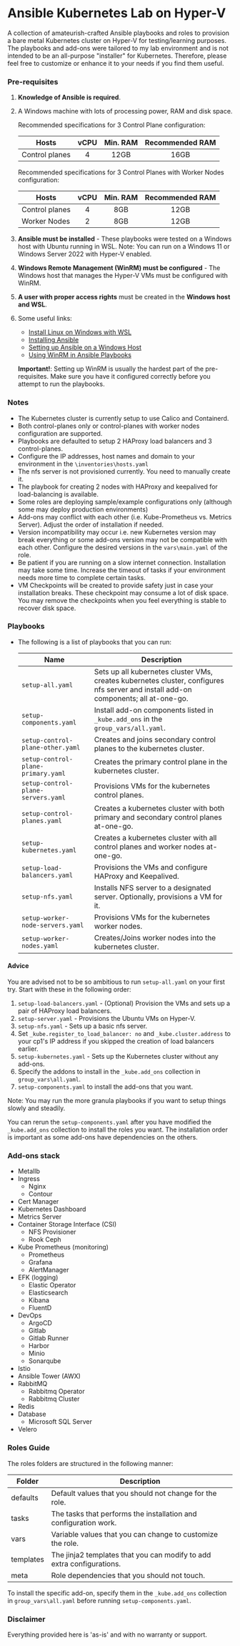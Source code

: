 # Ansible Kubernetes Lab on Hyper-V
A collection of amateurish-crafted Ansible playbooks and roles to provision a bare metal Kubernetes cluster on Hyper-V for testing/learning purposes. The playbooks and add-ons were tailored to my lab environment and is not intended to be an all-purpose "installer" for Kubernetes. Therefore, please feel free to customize or enhance it to your needs if you find them useful.

### Pre-requisites
1. **Knowledge of Ansible is required**.
2. A Windows machine with lots of processing power, RAM and disk space.

    Recommended specifications for 3 Control Plane configuration:

    | Hosts          | vCPU | Min. RAM  | Recommended RAM |
    | -------------- |:----:|  :----:   |     :----:      |
    | Control planes | 4    | 12GB      | 16GB            |

    Recommended specifications for 3 Control Planes with Worker Nodes configuration:

    | Hosts          | vCPU | Min. RAM  | Recommended RAM |
    | -------------- |:----:|  :----:   |     :----:      |
    | Control planes | 4    | 8GB       | 12GB            |
    | Worker Nodes   | 2    | 8GB       | 12GB            |

3. **Ansible must be installed** - These playbooks were tested on a Windows host with Ubuntu running in WSL.
   Note: You can run on a Windows 11 or Windows Server 2022 with Hyper-V enabled.
4. **Windows Remote Management (WinRM) must be configured** - The Windows host that manages the Hyper-V VMs must be configured with WinRM.
5. **A user with proper access rights** must be created in the **Windows host and WSL**.
6. Some useful links:
   - [Install Linux on Windows with WSL](https://learn.microsoft.com/en-us/windows/wsl/install)
   - [Installing Ansible](https://docs.ansible.com/ansible/latest/installation_guide/intro_installation.html)
   - [Setting up Ansible on a Windows Host](https://docs.ansible.com/ansible/latest/os_guide/windows_setup.html)
   - [Using WinRM in Ansible Playbooks](https://docs.ansible.com/ansible/latest/os_guide/windows_winrm.html)
     
    **Important!**: Setting up WinRM is usually the hardest part of the pre-requisites. Make sure you have it configured correctly before you attempt to run the playbooks.

### Notes
* The Kubernetes cluster is currently setup to use Calico and Containerd.
* Both control-planes only or control-planes with worker nodes configuration are supported.
* Playbooks are defaulted to setup 2 HAProxy load balancers and 3 control-planes. 
* Configure the IP addresses, host names and domain to your environment in the `\inventories\hosts.yaml`
* The nfs server is not provisioned currently. You need to manually create it.
* The playbook for creating 2 nodes with HAProxy and keepalived for load-balancing is available.
* Some roles are deploying sample/example configurations only (although some may deploy production environments)
* Add-ons may conflict with each other (i.e. Kube-Prometheus vs. Metrics Server). Adjust the order of installation if needed.
* Version incompatibility may occur i.e. new Kubernetes version may break everything or some add-ons version may not be compatible with each other. Configure the desired versions in the `vars\main.yaml` of the role.
* Be patient if you are running on a slow internet connection. Installation may take some time. Increase the timeout of tasks if your environment needs more time to complete certain tasks.
* VM Checkpoints will be created to provide safety just in case your installation breaks. These checkpoint may consume a lot of disk space. You may remove the checkpoints when you feel everything is stable to recover disk space.

### Playbooks

* The following is a list of playbooks that you can run:

    | Name | Description |
    | ---- | ---- |
    | `setup-all.yaml` | Sets up all kubernetes cluster VMs, creates kubernetes cluster, configures nfs server and install add-on components; all at-one-go. |
    | `setup-components.yaml` | Install add-on components listed in `_kube.add_ons` in the `group_vars/all.yaml`. |
    | `setup-control-plane-other.yaml` | Creates and joins secondary control planes to the kubernetes cluster. |
    | `setup-control-plane-primary.yaml` | Creates the primary control plane in the kubernetes cluster. |
    | `setup-control-plane-servers.yaml` | Provisions VMs for the kubernetes control planes. |
    | `setup-control-planes.yaml` | Creates a kubernetes cluster with both primary and secondary control planes at-one-go. |
    | `setup-kubernetes.yaml` | Creates a kubernetes cluster with all control planes and worker nodes at-one-go. |
    | `setup-load-balancers.yaml` | Provisions the VMs and configure HAProxy and Keepalived. |
    | `setup-nfs.yaml` | Installs NFS server to a designated server. Optionally, provisions a VM for it. |
    | `setup-worker-node-servers.yaml` | Provisions VMs for the kubernetes worker nodes. |
    | `setup-worker-nodes.yaml` | Creates/Joins worker nodes into the kubernetes cluster. |

#### Advice
You are advised not to be so ambitious to run `setup-all.yaml` on your first try. Start with these in the following order:
1. `setup-load-balancers.yaml` - (Optional) Provision the VMs and sets up a pair of HAProxy load balancers. 
2. `setup-server.yaml` - Provisions the Ubuntu VMs on Hyper-V.
3. `setup-nfs.yaml` - Sets up a basic nfs server.
4. Set `_kube.register_to_load_balancer: no` and `_kube.cluster.address` to your cp1's IP address if you skipped the creation of load balancers earlier. 
5. `setup-kubernetes.yaml` - Sets up the Kubernetes cluster without any add-ons. 
6. Specify the addons to install in the `_kube.add_ons` collection in `group_vars\all.yaml`.
7. `setup-components.yaml` to install the add-ons that you want.

Note: You may run the more granula playbooks if you want to setup things slowly and steadily.

You can rerun the `setup-components.yaml` after you have modified the `_kube.add_ons` collection to install the roles you want. The installation order is important as some add-ons have dependencies on the others. 

### Add-ons stack
* Metallb
* Ingress
  * Nginx
  * Contour
* Cert Manager
* Kubernetes Dashboard
* Metrics Server
* Container Storage Interface (CSI)
  * NFS Provisioner
  * Rook Ceph
* Kube Prometheus (monitoring)
  * Prometheus
  * Grafana
  * AlertManager
* EFK (logging)
  * Elastic Operator
  * Elasticsearch
  * Kibana
  * FluentD
* DevOps
  * ArgoCD
  * Gitlab
  * Gitlab Runner
  * Harbor
  * Minio
  * Sonarqube
* Istio
* Ansible Tower (AWX)
* RabbitMQ
  * Rabbitmq Operator
  * Rabbitmq Cluster
* Redis  
* Database
  * Microsoft SQL Server 
* Velero

### Roles Guide

The roles folders are structured in the following manner:

| Folder         | Description |
| -------------- |----         |
| defaults       | Default values that you should not change for the role. |
| tasks          | The tasks that performs the installation and configuration work. |
| vars           | Variable values that you can change to customize the role. |
| templates      | The jinja2 templates that you can modify to add extra configurations. |
| meta           | Role dependencies that you should not touch. |

To install the specific add-on, specify them in the `_kube.add_ons` collection in `group_vars\all.yaml` before running `setup-components.yaml`. 

### Disclaimer
Everything provided here is 'as-is' and with no warranty or support. 
